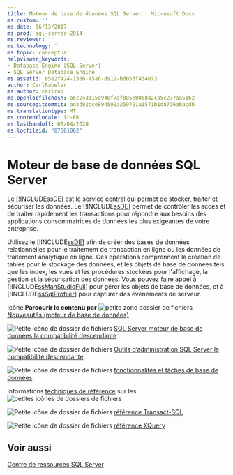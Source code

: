 ```yaml
---
title: Moteur de base de données SQL Server | Microsoft Docs
ms.custom: ''
ms.date: 06/13/2017
ms.prod: sql-server-2014
ms.reviewer: ''
ms.technology: ''
ms.topic: conceptual
helpviewer_keywords:
- Database Engine [SQL Server]
- SQL Server Database Engine
ms.assetid: 65e2f424-1386-45a6-8912-bd053f434073
author: CarlRabeler
ms.author: carlrab
ms.openlocfilehash: a6c243115e940f7af085c0068d2ca5c277aa5162
ms.sourcegitcommit: ad4d92dce894592a259721a1571b1d8736abacdb
ms.translationtype: MT
ms.contentlocale: fr-FR
ms.lasthandoff: 08/04/2020
ms.locfileid: "87601062"
---
```

# <a name="sql-server-database-engine"></a>Moteur de base de données SQL Server
  Le [!INCLUDE[ssDE](../includes/ssde-md.md)] est le service central qui permet de stocker, traiter et sécuriser les données. Le [!INCLUDE[ssDE](../includes/ssde-md.md)] permet de contrôler les accès et de traiter rapidement les transactions pour répondre aux besoins des applications consommatrices de données les plus exigeantes de votre entreprise.

 Utilisez le [!INCLUDE[ssDE](../includes/ssde-md.md)] afin de créer des bases de données relationnelles pour le traitement de transaction en ligne ou les données de traitement analytique en ligne. Ces opérations comprennent la création de tables pour le stockage des données, et les objets de base de données tels que les index, les vues et les procédures stockées pour l'affichage, la gestion et la sécurisation des données. Vous pouvez faire appel à [!INCLUDE[ssManStudioFull](../includes/ssmanstudiofull-md.md)] pour gérer les objets de base de données, et à [!INCLUDE[ssSqlProfiler](../includes/sssqlprofiler-md.md)] pour capturer des événements de serveur.

 Icône **Parcourir le contenu par** ![petite zone dossier de fichiers](../../2014/integration-services/media/filefolder-small.gif "Petite icône de dossier de fichiers") [Nouveautés (moteur de base de données)](whats-new-in-sql-server-2016.md)

 ![Petite icône de dossier de fichiers](../../2014/integration-services/media/filefolder-small.gif "Petite icône de dossier de fichiers") [SQL Server moteur de base de données la compatibilité descendante](sql-server-database-engine-backward-compatibility.md)

 ![Petite icône de dossier de fichiers](../../2014/integration-services/media/filefolder-small.gif "Petite icône de dossier de fichiers") [Outils d’administration SQL Server la compatibilité descendante](../../2014/database-engine/sql-server-management-tools-backward-compatibility.md)

 ![Petite icône de dossier de fichiers](../../2014/integration-services/media/filefolder-small.gif "Petite icône de dossier de fichiers") [fonctionnalités et tâches de base de données](../../2014/database-engine/database-engine-features-and-tasks.md)

 Informations [techniques de référence](../../2014/database-engine/technical-reference-database-engine.md) sur les ![petites icônes de dossiers de fichiers](../../2014/integration-services/media/filefolder-small.gif "Petite icône de dossier de fichiers")

 ![Petite icône de dossier de fichiers](../../2014/integration-services/media/filefolder-small.gif "Petite icône de dossier de fichiers") [référence Transact-SQL](/sql/t-sql/language-reference)

 ![Petite icône de dossier de fichiers](../../2014/integration-services/media/filefolder-small.gif "Petite icône de dossier de fichiers") [référence XQuery](/sql/xquery/xquery-language-reference-sql-server)

## <a name="see-also"></a>Voir aussi
 [Centre de ressources SQL Server](https://go.microsoft.com/fwlink/?LinkId=219676)



